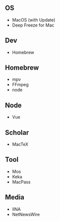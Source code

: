 ## OS
- MacOS (with Update)
- Deep Freeze for Mac

## Dev
- Homebrew

## Homebrew
- mpv
- FFmpeg
- node

## Node
- Vue

## Scholar
- MacTeX

## Tool
- Mos
- Keka
- MacPass

## Media
- IINA
- NetNewsWire
